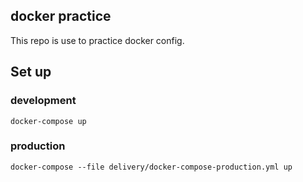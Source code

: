## docker practice

This repo is use to practice docker config.

## Set up

### development

```
docker-compose up
```
### production
```
docker-compose --file delivery/docker-compose-production.yml up
```
